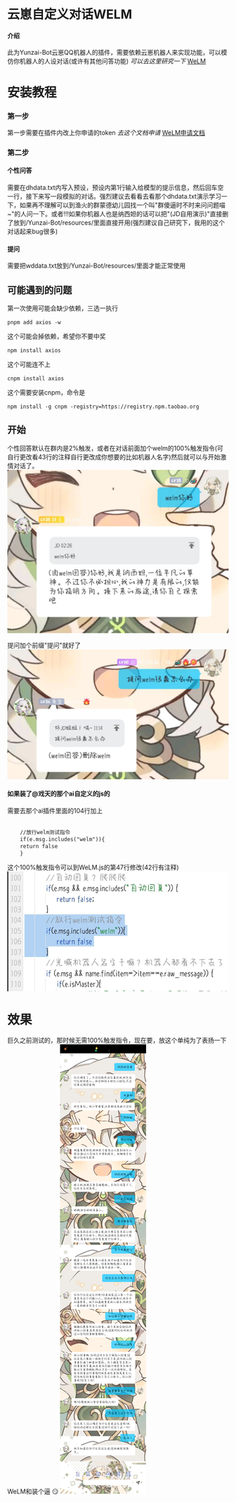 # 云崽自定义对话WELM

#### 介绍
此为Yunzai-Bot云崽QQ机器人的插件，需要依赖云崽机器人来实现功能，可以模仿你机器人的人设对话(或许有其他问答功能) _可以去这里研究一下_ [WeLM](https://welm.weixin.qq.com/docs/api/)

# 安装教程
### 第一步
第一步需要在插件内改上你申请的token _去这个文档申请_ [WeLM申请文档](https://docs.qq.com/form/page/DUW1YVVJNbHpzV2No#/fill-detail)
### 第二步
#### 个性问答
需要在dhdata.txt内写入预设，预设内第1行输入给模型的提示信息，然后回车空一行，接下来写一段模拟的对话。强烈建议去看看去看那个dhdata.txt演示学习一下，如果再不理解可以到渔火的群蒙德幼儿园找一个叫"群傻逼时不时来问问题喵~"的人问一下。或者!!!如果你机器人也是纳西妲的话可以把"(JD自用演示)"直接删了放到/Yunzai-Bot/resources/里面直接开用(强烈建议自己研究下，我用的这个对话起来bug很多)
#### 提问
需要把wddata.txt放到/Yunzai-Bot/resources/里面才能正常使用
## 可能遇到的问题
第一次使用可能会缺少依赖，三选一执行

```
pnpm add axios -w
```
这个可能会掉依赖，希望你不要中奖

```
npm install axios
```
这个可能连不上

```
cnpm install axios
```
这个需要安装cnpm，命令是

```
npm install -g cnpm -registry=https://registry.npm.taobao.org
```

## 开始
个性回答默认在群内是2%触发，或者在对话前面加个welm的100%触发指令(可自行更改看43行的注释自行更改成你想要的比如机器人名字)然后就可以与开始激情对话了。
![输入图片说明](resources/gexinghuida.jpg)

提问加个前缀"提问"就好了![输入图片说明](resources/tiwen.png)

#### 如果装了@戏天的那个ai自定义的js的
需要去那个ai插件里面的104行加上

```

    //放行welm测试指令
    if(e.msg.includes("welm")){
	return false
    }
```
这个100%触发指令可以到WeLM.js的第47行修改(42行有注释)
![输入图片说明](resources/100%25chufa.jpg)

# 效果
巨久之前测试的，那时候无需100%触发指令，现在要，放这个单纯为了表扬一下WeLM和装个逼 :smirk: 
![输入图片说明](resources/biaoyangwelm.png)